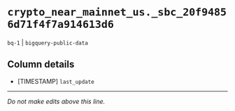 # `crypto_near_mainnet_us._sbc_20f94856d71f4f7a914613d6`
`bq-1` | `bigquery-public-data`

## Column details
* [TIMESTAMP] `last_update`

-------------------------------------------------------------------------------
*Do not make edits above this line.*
